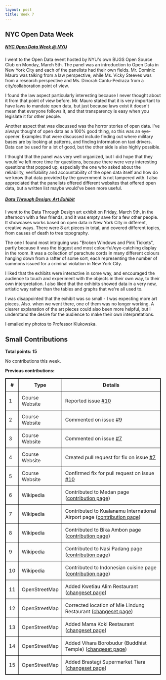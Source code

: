 ```yaml
---
layout: post
title: Week 7
---
```


NYC Open Data Week
------------------

##### [NYC Open Data Week @ NYU](http://www.open-data.nyc/#details75)  

I went to the Open Data event hosted by NYU's own BUGS Open Source Club on Monday, March 5th. The panel was an introduction to Open Data in New York City and each of the panelists had their own fields. Mr. Dominic Mauro was talking from a law perspective, while Ms. Vicky Steeves was from a research perspective and Ms. Dinorah Cantu-Pedraza from a city/collaboration point of view.   

I found the law aspect particularly interesting because I never thought about it from that point of view before. Mr. Mauro stated that it is very important to have laws to mandate open data, but just because laws exist it doesn't mean that everyone follows it, and that transparency is easy when you legislate it for other people.   

Another aspect that was discussed was the horror stories of open data. I've always thought of open data as a 100% good thing, so this was an eye-opener. Examples that were discussed include finding out where military bases are by looking at patterns, and finding information on taxi drivers. Data can be used for a lot of good, but the other side is also highly possible.   

I thought that the panel was very well organized, but I did hope that they would've left more time for questions, because there were very interesting questions that popped up, especially the one who asked about the reliability, verifiability and accountability of the open data itself and how do we know that data provided by the government is not tampered with. I also appreciated that the panelists offered different websites that offered open data, but a written list maybe would've been more useful.  

##### [Data Through Design: Art Exhibit](http://www.open-data.nyc/#details258)  

I went to the Data Through Design art exhibit on Friday, March 9th, in the afternoon with a few friends, and it was empty save for a few other people. It showcases works based on open data in New York City in different, creative ways. There were 8 art pieces in total, and covered different topics, from causes of death to tree topography.   

The one I found most intriguing was "Broken Windows and Pink Tickets", partly because it was the biggest and most colourful/eye-catching display in the room. It was a collection of parachute cords in many different colours hanging down from a rafter of some sort, each representing the number of summons issued for a criminal violation in New York City.   

I liked that the exhibits were interactive in some way, and encouraged the audience to touch and experiment with the objects in their own way, to their own interpretation. I also liked that the exhibits showed data in a very new, artistic way rather than the tables and graphs that we're all used to.  

I was disappointed that the exhibit was so small - I was expecting more art pieces. Also. when we went there, one of them was no longer working. A clearer explanation of the art pieces could also been more helpful, but I understand the desire for the audience to make their own interpretations.  

I emailed my photos to Professor Klukowska.  

Small Contributions
-------------------
 
**Total points: 15**  

No contributions this week.  

**Previous contributions:**

|**#**|**Type**|**Details**|
|-----|--------|-----------|
|1|Course Website|Reported issue [#10](https://github.com/joannakl/cs480_s18/issues/10)|
|2|Course Website|Commented on issue [#9](https://github.com/joannakl/cs480_s18/issues/9)|
|3|Course Website|Commented on issue [#7](https://github.com/joannakl/cs480_s18/issues/7)|
|4|Course Website|Created pull request for fix on issue [#7](https://github.com/joannakl/cs480_s18/pull/52)|
|5|Course Website|Confirmed fix for pull request on issue [#10](https://github.com/joannakl/cs480_s18/pull/68)|
|6|Wikipedia|Contributed to Medan page ([contribution page](https://en.wikipedia.org/wiki/Special:Contributions/Ravenclaw14))|
|7|Wikipedia|Contributed to Kualanamu International Airport page ([contribution page](https://en.wikipedia.org/wiki/Special:Contributions/Ravenclaw14))|
|8|Wikipedia|Contributed to Bika Ambon page ([contribution page](https://en.wikipedia.org/wiki/Special:Contributions/Ravenclaw14))|
|9|Wikipedia|Contributed to Nasi Padang page ([contribution page](https://en.wikipedia.org/wiki/Special:Contributions/Ravenclaw14))|
|10|Wikipedia|Contributed to Indonesian cuisine page ([contribution page](https://en.wikipedia.org/wiki/Special:Contributions/Ravenclaw14))|
|11|OpenStreetMap|Added Kwetiau Alim Restaurant ([changeset page](https://www.openstreetmap.org/user/ravenclaw14/history))|
|12|OpenStreetMap|Corrected location of Mie Lindung Restaurant ([changeset page](https://www.openstreetmap.org/user/ravenclaw14/history))|
|13|OpenStreetMap|Added Mama Koki Restaurant ([changeset page](https://www.openstreetmap.org/user/ravenclaw14/history))|
|14|OpenStreetMap|Added Vihara Borobudur (Buddhist Temple) ([changeset page](https://www.openstreetmap.org/user/ravenclaw14/history))|
|15|OpenStreetMap|Added Brastagi Supermarket Tiara ([changeset page](https://www.openstreetmap.org/user/ravenclaw14/history))|



<style>
    table {
        border-collapse:collapse;
        border: 1px solid black;
    }
    th, td {
        border: 1px solid black;
        padding: 10px;
    }
</style>

